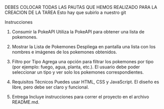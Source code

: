DEBES COLOCAR TODAS LAS PAUTAS QUE HEMOS REALIZADO PARA LA CREACION DE LA TAREA
Esto hay que subirlo a nuestro git

Instrucciones
1) Consumir la PokeAPI
Utiliza la PokeAPI para obtener una lista de pokemones.

2) Mostrar la Lista de Pokemones
Despliega en pantalla una lista con los nombres e imágenes de los pokemones obtenidos.

3) Filtro por Tipo
Agrega una opción para filtrar los pokemones por tipo (por ejemplo: fuego, agua, planta, etc.).
El usuario debe poder seleccionar un tipo y ver solo los pokemones correspondientes.

4) Requisitos Técnicos
Puedes usar HTML, CSS y JavaScript.
El diseño es libre, pero debe ser claro y funcional.

5) Entrega
Incluye instrucciones para correr el proyecto en el archivo README.md.